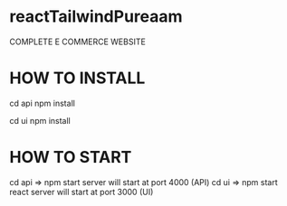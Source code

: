 # reactTailwindPureaam

COMPLETE E COMMERCE WEBSITE




# HOW TO INSTALL

cd api 
npm  install

cd ui
npm install



# HOW TO START
cd api => npm start server will start at port 4000 (API)
cd ui => npm start react server will start at port 3000 (UI)

